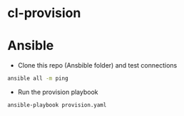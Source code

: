 # cl-provision

# Ansible
- Clone this repo (Ansbible folder) and test connections
```bash
ansible all -m ping
```
- Run the provision playbook
```bash
ansible-playbook provision.yaml
```
